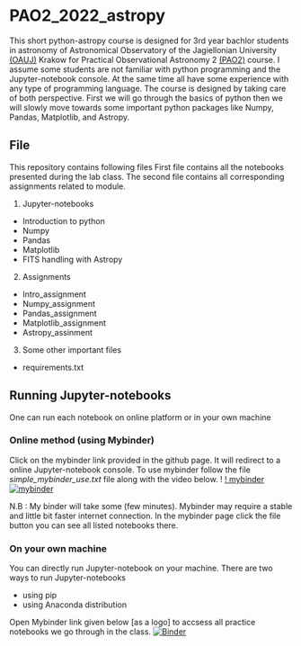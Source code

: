# PAO2_2022_astropy
This short python-astropy course is designed for 3rd year bachlor students in astronomy of Astronomical Observatory of the Jagiellonian University [(OAUJ)](http://www.oa.uj.edu.pl/index.en.html) Krakow for Practical Observational Astronomy 2 [(PAO2)]() course. I assume some students are not familiar with python programming and the Jupyter-notebook console. At the same time all have some experience with any type of programming language. The course is designed by taking care of both perspective. First we will go through the basics of python then we will slowly move towards some important python packages like  Numpy, Pandas, Matplotlib, and Astropy.

## File
This repository contains following files
First file contains all the notebooks presented during the lab class. The second file contains all corresponding assignments related to module.
1. Jupyter-notebooks
* Introduction to python
* Numpy
* Pandas
* Matplotlib
* FITS handling with Astropy
2. Assignments
* Intro_assignment
* Numpy_assignment
* Pandas_assignment
* Matplotlib_assignment
* Astropy_assinment
3. Some other important files
* requirements.txt

## Running  Jupyter-notebooks
One can run each notebook on online platform or in your own machine
### Online method (using Mybinder)
Click on the mybinder link provided in the github page. It will redirect to a online Jupyter-notebook console.
To use mybinder follow the file *simple_mybinder_use.txt* file along with the video below.
! [! mybinder](https://user-images.githubusercontent.com/45534866/169696890-5eabf671-ac2b-4389-a84a-06baf4d8e300.mp4)
[![mybinder](https://user-images.githubusercontent.com/45534866/169702246-255ffcf5-74bd-4c90-b8cb-6b3db0666e26.png)]([https://youtu.be/T-D1KVIuvjA](https://user-images.githubusercontent.com/45534866/169696890-5eabf671-ac2b-4389-a84a-06baf4d8e300.mp4))

N.B : My binder will take some (few minutes). Mybinder may require a stable and little bit faster internet connection. In the mybinder page click the file button you can see all listed notebooks there. 

### On your own machine
You can directly run Jupyter-notebook on your machine. There are two ways to run Jupyter-notebooks  

* using pip
* using Anaconda distribution


Open Mybinder link given below [as a logo] to accsess all practice notebooks we go through in the class.
[![Binder](https://mybinder.org/badge_logo.svg)](https://mybinder.org/v2/gh/sagar-sethi/PAO2_2022_astropy/main?labpath=Introduction.ipynb)

